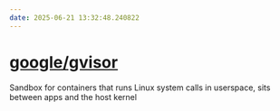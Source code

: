 ```yaml
---
date: 2025-06-21 13:32:48.240822
---
```


# [google/gvisor](https://github.com/google/gvisor)

Sandbox for containers that runs Linux system calls in userspace, sits between apps and the host kernel